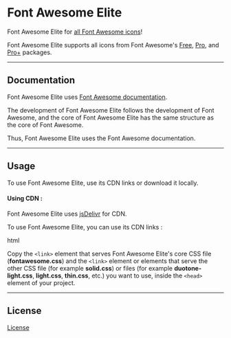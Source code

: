 # Font Awesome Elite

Font Awesome Elite for [all Font Awesome icons](https://fontawesome.com/icons)!

Font Awesome Elite supports all icons from Font Awesome's [Free](https://fontawesome.com/search?ic=free), [Pro](https://fontawesome.com/search?ic=pro-collection), and [Pro+](https://fontawesome.com/search?ic=pro-plus-collection) packages.

***

## Documentation

Font Awesome Elite uses [Font Awesome documentation](https://docs.fontawesome.com).

The development of Font Awesome Elite follows the development of Font Awesome, and the core of Font Awesome Elite has the same structure as the core of Font Awesome.

Thus, Font Awesome Elite uses the Font Awesome documentation.

***

## Usage

To use Font Awesome Elite, use its CDN links or download it locally.

#### Using CDN :

Font Awesome Elite uses [jsDelivr](https://jsdelivr.com) for CDN.

To use Font Awesome Elite, you can use its CDN links :

html


Copy the `<link>` element that serves Font Awesome Elite's core CSS file (**fontawesome.css**) and the `<link>` element or elements that serve the other CSS file (for example **solid.css**) or files (for example **duotone-light.css**, **light.css**, **thin.css**, etc.) you want to use, inside the `<head>` element of your project.

***

## License

[License](https://github.com/elmarmehrabov/Font-Awesome-Elite/blob/main/LICENSE)
